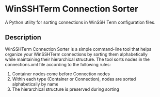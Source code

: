 # WinSSHTerm Connection Sorter

A Python utility for sorting connections in WinSSH Term configuration files.

## Description

WinSSHTerm Connection Sorter is a simple command-line tool that helps organize your WinSSHTerm connections by sorting them alphabetically while maintaining their hierarchical structure. The tool sorts nodes in the connections.xml file according to the following rules:

1. Container nodes come before Connection nodes
2. Within each type (Container or Connection), nodes are sorted alphabetically by name
3. The hierarchical structure is preserved during sorting
